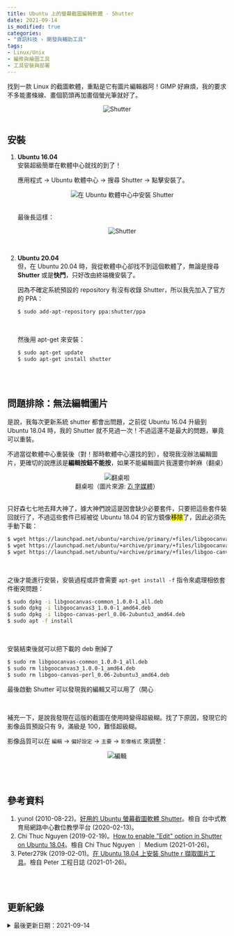 ```yaml
---
title: Ubuntu 上的螢幕截圖編輯軟體 - Shutter
date: 2021-09-14
is_modified: true
categories:
- "資訊科技 › 開發與輔助工具"
tags:
- Linux/Unix
- 編修與繪圖工具
- 工具安裝與部署
---
```


找到一款 Linux 的截圖軟體，重點是它有圖片編輯器阿！GIMP 好麻煩，我的要求不多能畫條線、畫個箭頭再加畫個螢光筆就好了。

<!--more-->
<center> <img src="https://i.imgur.com/xqJC4QV.png" alt="Shutter"></center>

<br>

## 安裝

1. **Ubuntu 16.04**    
    安裝超級簡單在軟體中心就找的到了！

    應用程式 → Ubuntu 軟體中心 → 搜尋 Shutter → 點擊安裝了。

    <center> <img src="https://i.imgur.com/vHvLaNL.jpg" alt="在 Ubuntu 軟體中心中安裝 Shutter"></center>

    <br>

    最後長這樣：

    <center> <img src="https://i.imgur.com/GW0aBea.png" alt="Shutter"></center>


<br>

2. **Ubuntu 20.04**      
    但，在 Ubuntu 20.04 時，我從軟體中心卻找不到這個軟體了，無論是搜尋 **Shutter** 或是**快門**，只好改由終端機安裝了。
    
    因為不確定系統預設的 repository 有沒有收錄 Shutter，所以我先加入了官方的 PPA：
    ```bash
    $ sudo add-apt-repository ppa:shutter/ppa
    ```

    <br>
    
    然後用 apt-get 來安裝：
    ```bash
    $ sudo apt-get update
    $ sudo apt-get install shutter
    ```    

<br><br>

## 問題排除：無法編輯圖片

是說，我每次更新系統 shutter 都會出問題，之前從 Ubuntu 16.04 升級到 Ubuntu 18.04 時，我的 Shutter 就不見過一次！不過這還不是最大的問題，畢竟可以重裝。

不過當從軟體中心重裝後（對！那時軟體中心還找的到），發現我沒辦法編輯圖片，更確切的說應該是**編輯按鈕不能按**，如果不能編輯圖片我還要你幹麻（翻桌） 

<center> <img src="https://i.imgur.com/7AYQ6Va.png" alt="翻桌啦"></center>
<center class="imgtext">翻桌啦（圖片來源: <a href="https://zi.media/@seawater/post/jQnhZP" class="imgtext">Zi 字媒體</a>）</center>
<br>

只好森七七地去拜大神了，據大神們說這是因會缺少必要套件，只要把這些套件裝回就行了，不過這些套件已經被從 Ubuntu 18.04 的官方鏡像<mark>移除</mark>了，因此必須先手動下載：

```bash
$ wget https://launchpad.net/ubuntu/+archive/primary/+files/libgoocanvas-common_1.0.0-1_all.deb
$ wget https://launchpad.net/ubuntu/+archive/primary/+files/libgoocanvas3_1.0.0-1_amd64.deb
$ wget https://launchpad.net/ubuntu/+archive/primary/+files/libgoo-canvas-perl_0.06-2ubuntu3_amd64.deb
```
<br>

之後才能進行安裝，安裝過程或許會需要 `apt-get install -f` 指令來處理相依套件衝突問題：

```bash
$ sudo dpkg -i libgoocanvas-common_1.0.0-1_all.deb
$ sudo dpkg -i libgoocanvas3_1.0.0-1_amd64.deb
$ sudo dpkg -i libgoo-canvas-perl_0.06-2ubuntu3_amd64.deb
$ sudo apt -f install
```
<br>

安裝結束後就可以把下載的 deb 刪掉了

```bash
$ sudo rm libgoocanvas-common_1.0.0-1_all.deb
$ sudo rm libgoocanvas3_1.0.0-1_amd64.deb
$ sudo rm libgoo-canvas-perl_0.06-2ubuntu3_amd64.deb
```

最後啟動 Shutter 可以發現我的編輯又可以用了（開心

<br>

補充一下，是說我發現在這版的截圖在使用時變得超級糊。找了下原因，發現它的影像品質預設只有 9，滿級是 100，難怪超級糊。

影像品質可以在 `編輯` → `偏好設定` → `主要` → `影像格式` 來調整：

<center> <img src="https://i.imgur.com/H6CZEJU.png?1" alt="編輯"></center>

<br><br>

## 參考資料

1. yunol (2010-08-22)。[好用的 Ubuntu 螢幕截圖軟體 Shutter](http://elesson.tc.edu.tw/~yunol/shutter/)。檢自 台中式教育局網路中心數位教學平台 (2020-02-13)。
2. Chi Thuc Nguyen (2019-02-19)。[How to enable "Edit" option in Shutter on Ubuntu 18.04](https://thucnc.medium.com/how-to-enable-edit-option-in-shutter-on-ubuntu-18-04-e8b2c8dcc58)。檢自 Chi Thuc Nguyen ｜ Medium (2021-01-26)。
3. Peter279k (2019-02-01)。[在 Ubuntu 18.04 上安裝 Shutte r 擷取圖片工具](https://peterli.website/%E5%9C%A8ubuntu-18-04%E4%B8%8A%E5%AE%89%E8%A3%9Dshutter%E6%93%B7%E5%8F%96%E5%9C%96%E7%89%87%E5%B7%A5%E5%85%B7/)。檢自 Peter 工程日誌 (2021-01-26)。

<br><br>

## 更新紀錄

<details class="update_stamp">
  <summary>最後更新日期：2021-09-14</summary>
  <ul>
    <li>2021-09-14 更新：指令安裝方式、各節標題更改</li>
    <li>2021-01-27 更新：新增 在 Ubuntu 18.04 +上安裝</li>
    <li>2020-02-13 發布</li>
    <li>2020-02-13 完稿</li>
  </ul>
</details>

